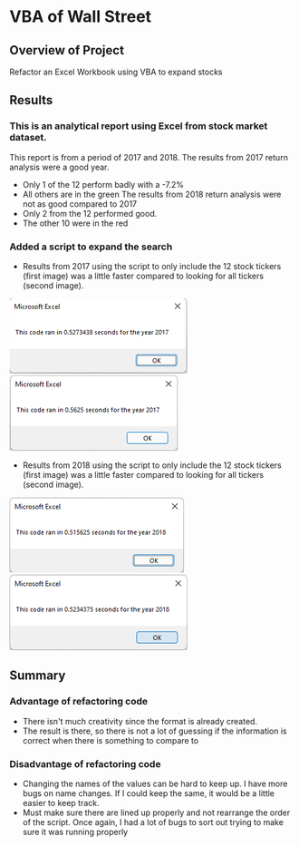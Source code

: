 # VBA of Wall Street

## Overview of Project

Refactor an Excel Workbook using VBA to expand stocks

## Results

### This is an analytical report using Excel from stock market dataset.

This report is from a period of 2017 and 2018.
The results from 2017 return analysis were a good year.
- Only 1 of the 12 perform badly with a -7.2%
- All others are in the green
The results from 2018 return analysis were not as good compared to 2017
- Only 2 from the 12 performed good.
- The other 10 were in the red
### Added a script to expand the search

- Results from 2017 using the script to only include the 12 stock tickers (first image) was a little faster compared to looking for all tickers (second image).
 
 ![Result from original VBA Script for 2017](/Resources/VBA_Challenge_2017-1.png)
 ![Result from refractor VBA Script for 2017](/Resources/VBA_Challenge_2017-2.png)
	
- Results from 2018 using the script to only include the 12 stock tickers (first image) was a little faster compared to looking for all tickers (second image).
 
 ![Result from original VBA Script for 2018](Resources/VBA_Challenge_2018-1.png)
 ![Result from refractor VBA Script for 2018](Resources/VBA_Challenge_2018-2.png)

## Summary
### Advantage of refactoring code
- There isn't much creativity since the format is already created.
- The result is there, so there is not a lot of guessing if the information is correct when there is something to compare to
### Disadvantage of refactoring code
- Changing the names of the values can be hard to keep up. I have more bugs on name changes. If I could keep the same, it would be a little easier to keep track.
- Must make sure there are lined up properly and not rearrange the order of the script. Once again, I had a lot of bugs to sort out trying to make sure it was running properly
